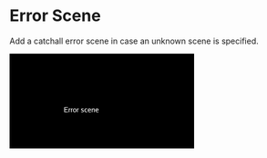 # Error Scene
Add a catchall error scene in case an unknown scene is specified.

![text](./example.PNG)
